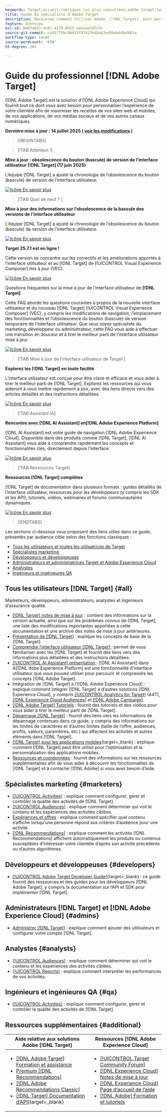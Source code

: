 ```yaml
---
keywords: Target;accueil;rubriques les plus consultées;adobe target;target standard;target premium;documentation target;documentation adobe target;guide du praticien;guide de l’utilisateur
title: Guide du spécialiste d’Adobe Target
description: Découvrez comment utiliser Adobe  [!DNL Target]  pour personnaliser l’expérience de votre clientèle afin de maximiser les recettes de vos sites web et mobiles, de vos applications et de vos autres canaux digitaux.
feature: Overview
exl-id: 6003a663-4c0c-4179-8025-aee2ae107c5c
source-git-commit: c445775bc96623f9742f648a82ed9b4e64bd463a
workflow-type: tm+mt
source-wordcount: '670'
ht-degree: 26%

---
```


# Guide du professionnel [!DNL Adobe Target]

[!DNL Adobe Target] est la solution d’[!DNL Adobe Experience Cloud] qui fournit tout ce dont vous avez besoin pour personnaliser l’expérience de votre clientèle afin de maximiser les recettes de vos sites web et mobiles, de vos applications, de vos médias sociaux et de vos autres canaux numériques.

**Dernière mise à jour : 14 juillet 2025 ( [voir les modifications](r-release-notes/doc-change.md) )**

>[!BEGINTABS]

>[!TAB Attention !]

**Mise à jour : obsolescence du bouton (bascule) de version de l’interface utilisateur [!DNL Target] (17 juin 2025)**

L’équipe [!DNL Target] a ajusté la chronologie de l’obsolescence du bouton (bascule) de version de l’interface utilisateur.

[![ Icône En savoir plus ](/help/main/assets/learn-more.svg)](/help/main/r-release-notes/release-notes.md)

>[!TAB Quoi de neuf ? ]

**Mise à jour des informations sur l’obsolescence de la bascule des versions de l’interface utilisateur**

L’équipe [!DNL Target] a ajusté la chronologie de l’obsolescence du bouton (bascule) de version de l’interface utilisateur.

[![ Icône En savoir plus ](/help/main/assets/learn-more.svg)](/help/main/r-release-notes/release-notes.md)

**Target 25.7.1 est en ligne !**

Cette version se concentre sur les correctifs et les améliorations apportés à l’interface utilisateur et au [!DNL Target] de [!UICONTROL Visual Experience Composer] mis à jour (VEC).

[![ Icône En savoir plus ](/help/main/assets/learn-more.svg)](/help/main/r-release-notes/release-notes.md)

Questions fréquentes sur la mise à jour de l’interface utilisateur de **[!DNL Target]**

Cette FAQ aborde les questions courantes à propos de la nouvelle interface utilisateur et du nouveau [!DNL Target] [!UICONTROL Visual Experience Composer] (VEC), y compris les modifications de navigation, l’emplacement des fonctionnalités et l’obsolescence du bouton (bascule) de version temporaire de l’interface utilisateur. Que vous soyez spécialiste du marketing, développeur ou administrateur, cette FAQ vous aide à effectuer une transition en douceur et à tirer le meilleur parti de l’interface utilisateur mise à jour.

[![ Icône En savoir plus ](/help/main/assets/learn-more.svg)](/help/main/c-intro/updated-ui-faq.md)

>[!TAB  Mise à jour de l’interface utilisateur de Target ]

**Explorez les [!DNL Target] en toute facilité**

L’interface utilisateur est conçue pour être claire et efficace et vous aider à tirer le meilleur parti de [!DNL Target]. Explorez les ressources qui vous aideront à vous mettre rapidement à jour, avec des liens directs vers des articles détaillés et des instructions détaillées.

[![ Icône En savoir plus ](/help/main/assets/learn-more.svg)](/help/main/c-intro/understand-the-target-ui.md)

>[!TAB Assistant IA]

**Rencontre avec [!DNL AI Assistant] en[!DNL Adobe Experience Platform]**

[!DNL AI Assistant] est votre guide de navigation [!DNL Adobe Experience Cloud]. Disponible dans des produits comme [!DNL Target], [!DNL AI Assistant] vous aide à comprendre rapidement les concepts et fonctionnalités clés, directement depuis l’interface.

[![ Icône En savoir plus ](/help/main/assets/learn-more.svg)](/help/main/c-intro/ai-assistant.md)

>[!TAB Ressources Target]

**Ressources [!DNL Target] complètes**

[!DNL Target] de documentation dans plusieurs formats : guides détaillés de l’interface utilisateur, ressources pour les développeurs (y compris les SDK et les API), tutoriels, vidéos, webinaires et forums communautaires dynamiques.

[![ Icône En savoir plus ](/help/main/assets/learn-more.svg)](/help/main/r-release-notes/target-documentation.md)

>[!ENDTABS]

Les sections ci-dessous vous proposent des liens utiles dans ce guide, présentés par audience cible selon des fonctions classiques :

- [Tous les utilisateurs et toutes les utilisatrices de Target](#all)
- [Spécialistes marketing](#marketers)
- [Développeurs et développeuses](#developers)
- [Administrateurs et administratrices Target et Adobe Experience Cloud](#admins)
- [Analystes](#analysts)
- [Ingénieurs et ingénieures QA](#qa)

## Tous les utilisateurs [!DNL Target] {#all}

Marketeurs, développeurs, administrateurs, analystes et ingénieurs d’assurance qualité.

- [[!DNL Target] notes de mise à jour](r-release-notes/release-notes.md) : contient des informations sur la version actuelle, ainsi que sur les problèmes connus de [!DNL Target], une liste des modifications importantes apportées à cette documentation et une archive des notes de mise à jour antérieures.
- [Présentation de  [!DNL Target]](c-intro/intro.md) : explique les concepts de base de la [!DNL Target].
- [Comprendre l’interface utilisateur [!DNL Target]  ](/help/main/c-intro/understand-the-target-ui.md) : permet de vous familiariser avec les [!DNL Target] et fournit des liens vers des informations plus détaillées et des instructions détaillées.
- [[!UICONTROL AI Assistant] présentation ](/help/main/c-intro/ai-assistant.md) : [!DNL AI Assistant] dans A[!DNL dobe Experience Platform] est une fonctionnalité d’interface utilisateur que vous pouvez utiliser pour parcourir et comprendre les concepts [!DNL Adobe Target].
- Intégration de [!DNL Target] à l’[!DNL Adobe Experience Cloud] : explique comment intégrer [!DNL Target] à d’autres solutions [!DNL Experience Cloud], y compris [[!UICONTROL Analytics for Target]](/help/main/c-integrating-target-with-mac/a4t/a4t.md) (A4T), [[!DNL Experience Cloud Audiences]](/help/main/c-integrating-target-with-mac/mmp.md) et [[!DNL Adobe Campaign]](/help/main/c-integrating-target-with-mac/campaign-and-target.md).
- [[!DNL Adobe Target] Tutoriels](https://experienceleague.adobe.com/docs/target-learn/tutorials/overview.html?lang=fr) : fournit des tutoriels et des vidéos pour vous aider à tirer le meilleur parti de [!DNL Target].
- [Dépannage  [!DNL Target]](r-troubleshooting-target/troubleshooting-target.md) : fournit des liens vers les informations de dépannage contenues dans ce guide, y compris des informations sur les limites de caractères et d’autres limites (taille de l’offre, audiences, profils, valeurs, paramètres, etc.) qui affectent les activités et autres éléments dans [!DNL Target].
- [[!DNL Target] pour les applications mobiles](https://experienceleague.adobe.com/docs/target-dev/developer/mobile-apps/overview.html?lang=fr){target=_blank} : explique comment [!DNL Target] peut être utilisé pour l’optimisation et la personnalisation des applications mobiles.
- [Ressources et coordonnées](cmp-resources-and-contact-information.md) : fournit des informations sur les ressources supplémentaires afin de vous aider à découvrir les fonctionnalités de [!DNL Target] et à contacter [!DNL Adobe] si vous avez besoin d’aide.

## Spécialistes marketing {#marketers}

- [[!UICONTROL Activities]](c-activities/activities.md) : explique comment configurer, gérer et contrôler la qualité des activités de [!DNL Target].
- [[!UICONTROL Audiences]](c-target/target.md) : explique comment déterminer qui voit le contenu et les expériences des activités ciblées.
- [Expériences et offres](c-experiences/experiences.md) : explique comment spécifier quel contenu s’affiche lorsqu’une personne répond aux critères d’audience pour une activité.
- [[!DNL Recommendations]](c-recommendations/recommendations.md) : explique comment les activités [!DNL Recommendations] affichent automatiquement les produits ou contenus susceptibles d’intéresser votre clientèle d’après son activité précédente ou d’autres algorithmes.

## Développeurs et développeuses {#developers}

- [[!UICONTROL Adobe Target Developer Guide]](https://experienceleague.adobe.com/docs/target-dev/developer/overview.html?lang=fr){target=_blank} : ce guide fournit des ressources et des guides pour les développeurs [!DNL Adobe Target], y compris la documentation sur l’API et SDK pour implémenter [!DNL Target].

## Administrateurs [!DNL Target] et [!DNL Adobe Experience Cloud] {#admins}

- [Administrer [!DNL Target]](administrating-target/administrating-target.md) : explique comment ajouter des utilisateurs et configurer votre compte [!DNL Target].

## Analystes {#analysts}

- [[!UICONTROL Audiences]](c-target/target.md) : explique comment déterminer qui voit le contenu et les expériences des activités ciblées.
- [[!UICONTROL Reports]](c-reports/reports.md) : explique comment interpréter les performances de vos activités.

## Ingénieurs et ingénieures QA {#qa}

- [[!UICONTROL Activities]](c-activities/activities.md) : explique comment configurer, gérer et contrôler la qualité des activités de [!DNL Target].

## Ressources supplémentaires {#additional}

| Aide relative aux solutions Adobe [!DNL Target] | Ressources [!DNL Adobe Experience Cloud] |
|--- |--- |
| <ul><li>[[!DNL Adobe Target] Formation et assistance](https://helpx.adobe.com/fr/support/target.html)</li><li>[Premium  [!DNL Recommendations]](c-recommendations/recommendations.md)</li><li>[[!DNL Adobe Recommendations Classic]](/help/main/assets/adobe-recommendations-classic.pdf)</li><li>[[!DNL Target] Documentation d’API](https://experienceleague.adobe.com/docs/target-dev/developer/api/target-api-overview.html?lang=fr){target=_blank}</li></ul> | <ul><li>[[!UICONTROL Target Community Forum]](https://experienceleaguecommunities.adobe.com/t5/adobe-target/ct-p/adobe-target-community?profile.language=fr)</li><li>[[!DNL Experience Cloud] Notes de mise à jour](https://experienceleague.adobe.com/docs/release-notes/experience-cloud/current.html?lang=fr)</li><li>[[!DNL Experience Cloud] Page d’accueil de l’aide](https://helpx.adobe.com/fr/support/experience-cloud.html)</li><li>[[!DNL Adobe] Formation et tutoriels](https://helpx.adobe.com/fr/learning.html?promoid=KAUDK)</li></ul> |  |

